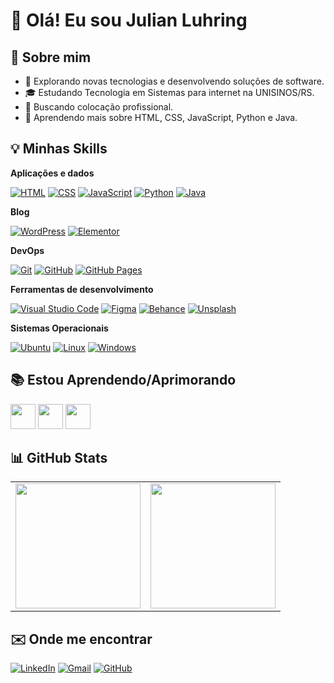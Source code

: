 # 🙋 Olá! Eu sou Julian Luhring

## 📝 Sobre mim

- 🤔 Explorando novas tecnologias e desenvolvendo soluções de software.
- 🎓 Estudando Tecnologia em Sistemas para internet na UNISINOS/RS.
- 💼 Buscando colocação profissional.
- 🌱 Aprendendo mais sobre HTML, CSS, JavaScript, Python e Java.

## 💡 Minhas Skills

**Aplicações e dados**

[![HTML](https://img.shields.io/badge/HTML-%23E34F26.svg?logo=html5&logoColor=white)](#)
[![CSS](https://img.shields.io/badge/CSS-639?logo=css&logoColor=fff)](#)
[![JavaScript](https://img.shields.io/badge/JavaScript-F7DF1E?logo=javascript&logoColor=000)](#)
[![Python](https://img.shields.io/badge/Python-3776AB?logo=python&logoColor=fff)](#)
[![Java](https://img.shields.io/badge/Java-%23ED8B00.svg?logo=openjdk&logoColor=white)](#)

**Blog**

[![WordPress](https://img.shields.io/badge/WordPress-%2321759B.svg?logo=wordpress&logoColor=white)](#)
[![Elementor](https://img.shields.io/badge/Elementor-900090?logo=elementor&logoColor=white)](#)

**DevOps**

[![Git](https://img.shields.io/badge/Git-F05032?logo=git&logoColor=fff)](#)
[![GitHub](https://img.shields.io/badge/GitHub-%23121011.svg?logo=github&logoColor=white)](#)
[![GitHub Pages](https://img.shields.io/badge/GitHub%20Pages-121013?logo=github&logoColor=white)](#)

**Ferramentas de desenvolvimento**

[![Visual Studio Code](https://custom-icon-badges.demolab.com/badge/Visual%20Studio%20Code-0078d7.svg?logo=vsc&logoColor=white)](#)
[![Figma](https://img.shields.io/badge/Figma-F24E1E?logo=figma&logoColor=white)](#)
[![Behance](https://img.shields.io/badge/Behance-0054F7?logo=behance&logoColor=white)](#)
[![Unsplash](https://img.shields.io/badge/Unsplash-000000?logo=Unsplash&logoColor=white)](#)

**Sistemas Operacionais**

[![Ubuntu](https://img.shields.io/badge/Ubuntu-E95420?logo=ubuntu&logoColor=white)](#)
[![Linux](https://img.shields.io/badge/Linux-FCC624?logo=linux&logoColor=black)](#)
[![Windows](https://custom-icon-badges.demolab.com/badge/Windows-0078D6?logo=windows11&logoColor=white)](#)

## 📚 Estou Aprendendo/Aprimorando

<img load="lazy" src="https://cdn.jsdelivr.net/gh/devicons/devicon@latest/icons/javascript/javascript-original.svg" width="40" height="40" />          
<img load="lazy" src="https://cdn.jsdelivr.net/gh/devicons/devicon@latest/icons/java/java-original-wordmark.svg" width="40" height="40"/>
<img load="lazy" src="https://cdn.jsdelivr.net/gh/devicons/devicon@latest/icons/python/python-original-wordmark.svg" width="40" height="40"/>

## 📊 GitHub Stats

<table>
    <tr>
        <td>
            <img height="200em" src="https://github-readme-stats.vercel.app/api?username=luhring-julian&show_icons=true&theme=dracula&show=reviews,discussions_started,discussions_answered,prs_merged&count_private=true"/>
        </td>
        <td>
            <img height="200em" src="https://github-readme-stats.vercel.app/api/top-langs/?username=luhring-julian&langs_count=7&theme=dracula"/>
        </td>
    </tr>
</table>

## ✉️ Onde me encontrar

[![LinkedIn](https://custom-icon-badges.demolab.com/badge/LinkedIn-0A66C2?logo=linkedin-white&logoColor=fff)](https://www.linkedin.com/in/julianluhring)
[![Gmail](https://img.shields.io/badge/Gmail-D14836?logo=gmail&logoColor=white)](mailto:luhring.julian@gmail.com)
[![GitHub](https://img.shields.io/github/followers/luhring-julian?label=follow&style=social)](https://github.com/luhring-julian)

<!-- ## Atualizações

- 07/10/2025: Atualização completa do arquivo.
- [Data]: Adicionado novo projeto [Nome do projeto].
- [Data]: Atualizado com novas habilidades. -->
